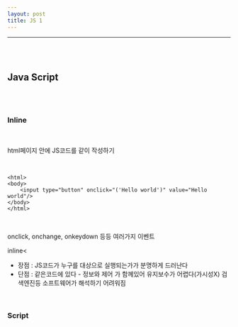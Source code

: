 ```yaml
---
layout: post
title: JS 1
---
```


---

<br><br>

## Java Script

<br><br>

### Inline

<br>

html페이지 안에 JS코드를 같이 작성하기

<br>

    <html>
    <body>
        <input type="button" onclick="('Hello world')" value="Hello world"/>
    </body>
    </html>

<br>

onclick, onchange, onkeydown 등등 여러가지 이벤트

inline<

- 장점 : JS코드가 누구를 대상으로 실행되는가가 분명하게 드러난다
- 단점 : 같은코드에 있다 - 정보와 제어 가 함께있어 유지보수가 어렵다(가시성X)
  검색엔진등 소프트웨어가 해석하기 어려워짐

<br>

### Script

<br>
